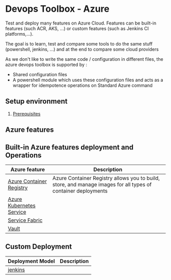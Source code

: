 # Devops Toolbox - Azure

Test and deploy many features on Azure Cloud. Features can be built-in features (such ACR, AKS, ...) or custom features (such as Jenkins CI platforms,...).

The goal is to learn, test and compare some tools to do the same stuff (powershell, jenkins, ...) and at the end to compare some cloud providers

As we don't like to write the same code / configuration in different files, the azure devops toolbox is supported by :
* Shared configuration files
* A powershell module which uses these configuration files and acts as a wrapper for idempotence operations on Standard Azure command

## Setup environment
1. [Prerequisites](documentation/00-prerequisites.md)

## Azure features
## Built-in Azure features deployment and Operations

| Azure feature | Description |
|---------------|-------------|
| [Azure Container Registry](acr/README.md) | Azure Container Registry allows you to build, store, and manage images for all types of container deployments |
| [Azure Kubernetes Service](aks/readme.md) | |
| [Service Fabric](service%20fabric/README.md) | |
| [Vault](vault/README.md) | |

## Custom Deployment
| Deployment Model | Description |
|------------------|-------------|
| [jenkins](jenkins) | |



